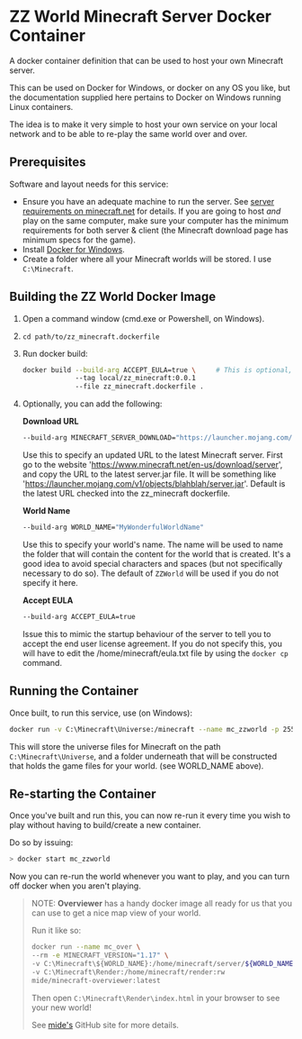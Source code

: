 # ZZ World Minecraft Server Docker Container

A docker container definition that can be used to host your own Minecraft server.

This can be used on Docker for Windows, or docker on any OS you like, but the documentation
supplied here pertains to Docker on Windows running Linux containers.

The idea is to make it very simple to host your own service on your local network and
to be able to re-play the same world over and over.

## Prerequisites

Software and layout needs for this service:

- Ensure you have an adequate machine to run the server. See [server requirements on
minecraft.net](https://minecraft.fandom.com/wiki/Server/Requirements) for details. If
you are going to host _and_ play on the same computer, make sure your computer has the
minimum requirements for both server & client (the Minecraft download page has minimum
specs for the game).
- Install [Docker for Windows](https://docs.docker.com/desktop/windows/install/).
- Create a folder where all your Minecraft worlds will be stored. I use `C:\Minecraft`.

## Building the ZZ World Docker Image

1. Open a command window (cmd.exe or Powershell, on Windows).
1. `cd path/to/zz_minecraft.dockerfile`
1. Run docker build:

    ```bash
    docker build --build-arg ACCEPT_EULA=true \     # This is optional, but recommended.
                 --tag local/zz_minecraft:0.0.1
                 --file zz_minecraft.dockerfile .
    ```

1. Optionally, you can add the following:

    **Download URL**

    ```bash
    --build-arg MINECRAFT_SERVER_DOWNLOAD="https://launcher.mojang.com/v1/objects/blahblah/server.jar"
    ```

    Use this to specify an updated URL to the latest Minecraft server.
    First go to the website 'https://www.minecraft.net/en-us/download/server',
    and copy the URL to the latest server.jar file. It will be something like
    'https://launcher.mojang.com/v1/objects/blahblah/server.jar'. Default is
    the latest URL checked into the zz_minecraft dockerfile.

    **World Name**

    ```bash
    --build-arg WORLD_NAME="MyWonderfulWorldName"
    ```

    Use this to specify your world's name. The name will be used to name the
    folder that will contain the content for the world that is created. It's a
    good idea to avoid special characters and spaces (but not specifically
    necessary to do so). The default of `ZZWorld` will be used if you do not
    specify it here.

    **Accept EULA**

    ```bash
    --build-arg ACCEPT_EULA=true
    ```

    Issue this to mimic the startup behaviour of the server to tell you to accept
    the end user license agreement. If you do not specify this, you will have to
    edit the /home/minecraft/eula.txt file by using the `docker cp` command.

## Running the Container

Once built, to run this service, use (on Windows):

```bash
docker run -v C:\Minecraft\Universe:/minecraft --name mc_zzworld -p 25565:25565 -p 2222:22 zz_minecraft:0.0.1
```

This will store the universe files for Minecraft on the path `C:\Minecraft\Universe`,
and a folder underneath that will be constructed that holds the game files for your
world. (see WORLD_NAME above).

## Re-starting the Container

Once you've built and run this, you can now re-run it every time you wish to play without
having to build/create a new container.

Do so by issuing:

```bash
> docker start mc_zzworld
```

Now you can re-run the world whenever you want to play, and you can turn off
docker when you aren't playing.

> NOTE: **Overviewer** has a handy docker image all ready for us that you can use to get a nice
> map view of your world.
>
> Run it like so:
>
> ```bash
> docker run --name mc_over \
> --rm -e MINECRAFT_VERSION="1.17" \
> -v C:\Minecraft\${WORLD_NAME}:/home/minecraft/server/${WORLD_NAME}/:ro
> -v C:\Minecraft\Render:/home/minecraft/render:rw
> mide/minecraft-overviewer:latest
> ```
>
> Then open `C:\Minecraft\Render\index.html` in your browser to see your new  world!
>
> See [mide's](https://github.com/mide/minecraft-overviewer) GitHub site for more details.
